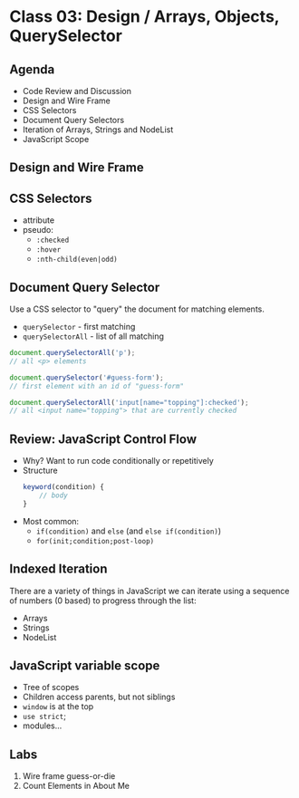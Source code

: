 # Class 03: Design / Arrays, Objects, QuerySelector

## Agenda

* Code Review and Discussion
* Design and Wire Frame
* CSS Selectors
* Document Query Selectors
* Iteration of Arrays, Strings and NodeList
* JavaScript Scope

## Design and Wire Frame

## CSS Selectors

* attribute
* pseudo:
    * `:checked`
    * `:hover`
    * `:nth-child(even|odd)`

## Document Query Selector

Use a CSS selector to "query" the document for matching elements.

* `querySelector` - first matching
* `querySelectorAll` - list of all matching

```js
document.querySelectorAll('p'); 
// all <p> elements

document.querySelector('#guess-form'); 
// first element with an id of "guess-form"

document.querySelectorAll('input[name="topping"]:checked'); 
// all <input name="topping"> that are currently checked
```

## Review: JavaScript Control Flow

* Why? Want to run code conditionally or repetitively
* Structure
    ```js
    keyword(condition) {
        // body
    }
    ```
* Most common:
    * `if(condition)` and `else` (and `else if(condition)`)
    * `for(init;condition;post-loop)`

## Indexed Iteration

There are a variety of things in JavaScript we can iterate using a
sequence of numbers (0 based) to progress through the list:
* Arrays
* Strings
* NodeList

## JavaScript variable scope

* Tree of scopes
* Children access parents, but not siblings
* `window` is at the top
* `use strict`;
* modules...

## Labs

1. Wire frame guess-or-die
1. Count Elements in About Me
